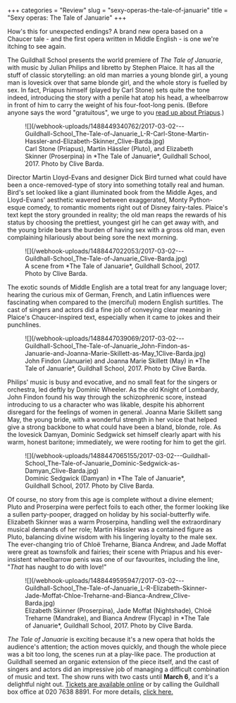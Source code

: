 +++
categories = "Review"
slug = "sexy-operas-the-tale-of-januarie"
title = "Sexy operas: The Tale of Januarie"
+++

How's this for unexpected endings? A brand new opera based on a Chaucer tale - and the first opera written in Middle English - is one we're itching to see again.

The Guildhall School presents the world premiere of *The Tale of Januarie*, with music by Julian Philips and libretto by Stephen Plaice. It has all the stuff of classic storytelling: an old man marries a young blonde girl, a young man is lovesick over that same blonde girl, and the whole story is fuelled by sex. In fact, Priapus himself (played by Carl Stone) sets quite the tone indeed, introducing the story with a penile hat atop his head, a wheelbarrow in front of him to carry the weight of his four-foot-long penis. (Before anyone says the word "gratuitous", we urge to you [read up about Priapus](https://en.wikipedia.org/wiki/Priapus).)

<figure data-type="image">
![](/webhook-uploads/1488449340762/2017-03-02---Guildhall-School_The-Tale-of-Januarie_L-R-Carl-Stone-Martin-Hassler-and-Elizabeth-Skinner_Clive-Barda.jpg)
<figcaption>Carl Stone (Priapus), Martin Hässler (Pluto), and Elizabeth Skinner (Proserpina) in *The Tale of Januarie*, Guildhall School, 2017. Photo by Clive Barda.</figcaption>
</figure>

Director Martin Lloyd-Evans and designer Dick Bird turned what could have been a once-removed-type of story into something totally real and human. Bird's set looked like a giant illuminated book from the Middle Ages, and Lloyd-Evans' aesthetic wavered between exaggerated, Monty Python-esque comedy, to romantic moments right out of Disney fairy-tales. Plaice's text kept the story grounded in reality; the old man reaps the rewards of his status by choosing the prettiest, youngest girl he can get away with, and the young bride bears the burden of having sex with a gross old man, even complaining hilariously about being sore the next morning.

<figure data-type="image">
![](/webhook-uploads/1488447022053/2017-03-02---Guildhall-School_The-Tale-of-Januarie_Clive-Barda.jpg)
<figcaption>A scene from *The Tale of Januarie*, Guildhall School, 2017. Photo by Clive Barda.</figcaption>
</figure>

The exotic sounds of Middle English are a total treat for any language lover; hearing the curious mix of German, French, and Latin influences were fascinating when compared to the (merciful) modern English surtitles. The cast of singers and actors did a fine job of conveying clear meaning in Plaice's Chaucer-inspired text, especially when it came to jokes and their punchlines.

<figure data-type="image">
![](/webhook-uploads/1488447039069/2017-03-02---Guildhall-School_The-Tale-of-Januarie_John-Findon-as-Januarie-and-Joanna-Marie-Skillett-as-May_1Clive-Barda.jpg)
<figcaption>John Findon (Januarie) and Joanna Marie Skillett (May) in *The Tale of Januarie*, Guildhall School, 2017. Photo by Clive Barda.</figcaption>
</figure>

Philips' music is busy and evocative, and no small feat for the singers or orchestra, led deftly by Dominic Wheeler. As the old Knight of Lombardy, John Findon found his way through the schizophrenic score, instead introducing to us a character who was likable, despite his abhorrent disregard for the feelings of women in general. Joanna Marie Skillett sang May, the young bride, with a wonderful strength in her voice that helped give a strong backbone to what could have been a bland, blonde, role. As the lovesick Damyan, Dominic Sedgwick set himself clearly apart with his warm, honest baritone; immediately, we were rooting for him to get the girl.

<figure data-type="image">
![](/webhook-uploads/1488447065155/2017-03-02---Guildhall-School_The-Tale-of-Januarie_Dominic-Sedgwick-as-Damyan_Clive-Barda.jpg)
<figcaption>Dominic Sedgwick (Damyan) in *The Tale of Januarie*, Guildhall School, 2017. Photo by Clive Barda.</figcaption>
</figure>

Of course, no story from this age is complete without a divine element; Pluto and Proserpina were perfect foils to each other, the former looking like a sullen party-pooper, dragged on holiday by his social-butterfly wife. Elizabeth Skinner was a warm Proserpina, handling well the extraordinary musical demands of her role; Martin Hässler was a contained figure as Pluto, balancing divine wisdom with his lingering loyalty to the male sex. The ever-changing trio of Chloë Treharne, Bianca Andrew, and Jade Moffat were great as townsfolk and fairies; their scene with Priapus and his ever-insistent wheelbarrow penis was one of our favourites, including the line, "*That* has naught to do with love!"

<figure data-type="image">
![](/webhook-uploads/1488449595947/2017-03-02---Guildhall-School_The-Tale-of-Januarie_L-R-Elizabeth-Skinner-Jade-Moffat-Chloe-Treharne-and-Bianca-Andrew_Clive-Barda.jpg)
<figcaption>Elizabeth Skinner (Proserpina), Jade Moffat (Nightshade), Chloë Treharne (Mandrake), and Bianca Andrew (Flycap) in *The Tale of Januarie*, Guildhall School, 2017. Photo by Clive Barda.</figcaption>
</figure>

*The Tale of Januarie* is exciting because it's a new opera that holds the audience's attention; the action moves quickly, and though the whole piece was a bit too long, the scenes run at a play-like pace. The production at Guildhall seemed an organic extension of the piece itself, and the cast of singers and actors did an impressive job of managing a difficult combination of music and text. The show runs with two casts until **March 6**, and it's a delightful night out. [Tickets are available online](http://www.barbican.org.uk/music/event-detail.asp?ID=20555) or by calling the Guildhall box office at 020 7638 8891. For more details, [click here.](http://www.gsmd.ac.uk/about_the_school/view_all_events/event_single_view/?tx_julleevents_pi1%5BshowUid%5D=4882)
